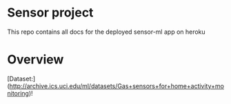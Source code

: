 # Sensor project
This repo contains all docs for the deployed sensor-ml app on heroku

# Overview
[Dataset:] (http://archive.ics.uci.edu/ml/datasets/Gas+sensors+for+home+activity+monitoring)!